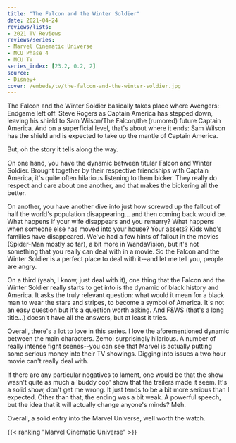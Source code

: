 ```yaml
---
title: "The Falcon and the Winter Soldier"
date: 2021-04-24
reviews/lists:
- 2021 TV Reviews
reviews/series:
- Marvel Cinematic Universe
- MCU Phase 4
- MCU TV
series_index: [23.2, 0.2, 2]
source:
- Disney+
cover: /embeds/tv/the-falcon-and-the-winter-soldier.jpg
---
```

The Falcon and the Winter Soldier basically takes place where Avengers: Endgame left off. Steve Rogers as Captain America has stepped down, leaving his shield to Sam Wilson/The Falcon/the (rumored) future Captain America. And on a superficial level, that's about where it ends: Sam Wilson has the shield and is expected to take up the mantle of Captain America. 

But, oh the story it tells along the way. 

On one hand, you have the dynamic between titular Falcon and Winter Soldier. Brought together by their respective friendships with Captain America, it's quite often hilarious listening to them bicker. They really do respect and care about one another, and that makes the bickering all the better. 

On another, you have another dive into just how screwed up the fallout of half the world's population disappearing... and then coming back would be. What happens if your wife disappears and you remarry? What happens when someone else has moved into your house? Your assets? Kids who's families have disappeared. We've had a few hints of fallout in the movies (Spider-Man mostly so far), a bit more in WandaVision, but it's not something that you really can deal with in a movie. So the Falcon and the Winter Soldier is a perfect place to deal with it--and let me tell you, people are angry. 

On a third (yeah, I know, just deal with it), one thing that the Falcon and the Winter Soldier really starts to get into is the dynamic of black history and America. It asks the truly relevant question: what would it mean for a black man to wear the stars and stripes, to become a symbol of America. It's not an easy question but it's a question worth asking. And F&WS (that's a long title...) doesn't have all the answers, but at least it tries. 

Overall, there's a lot to love in this series. I love the aforementioned dynamic between the main characters. Zemo: surprisingly hilarious. A number of really intense fight scenes--you can see that Marvel is actually putting some serious money into their TV showings. Digging into issues a two hour movie can't really deal with. 

If there are any particular negatives to lament, one would be that the show wasn't quite as much a 'buddy cop' show that the trailers made it seem. It's a solid show, don't get me wrong. It just tends to be a bit more serious than I expected. Other than that, the ending was a bit weak. A powerful speech, but the idea that it will actually change anyone's minds? Meh. 

Overall, a solid entry into the Marvel Universe, well worth the watch. 

{{< ranking "Marvel Cinematic Universe" >}}